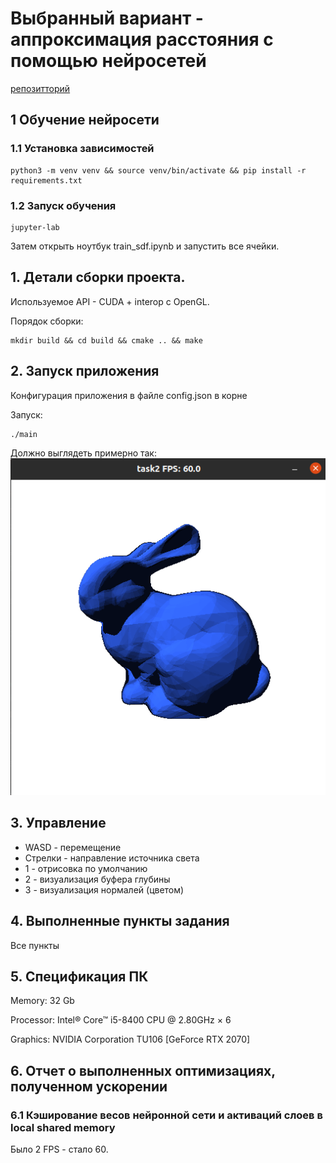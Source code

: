 # Выбранный вариант - аппроксимация расстояния с помощью нейросетей

[репозитторий](https://github.com/shorohml/gpu_prog/tree/master/task2)

## 1 Обучение нейросети

### 1.1 Установка зависимостей

```
python3 -m venv venv && source venv/bin/activate && pip install -r requirements.txt
```

### 1.2 Запуск обучения

```
jupyter-lab
```

Затем открыть ноутбук train_sdf.ipynb и запустить все ячейки.

## 1. Детали сборки проекта.

Используемое API - CUDA + interop с OpenGL.

Порядок сборки:
```
mkdir build && cd build && cmake .. && make
```

## 2. Запуск приложения

Конфигурация приложения в файле config.json в корне

Запуск:
```
./main
```

Должно выглядеть примерно так:
![screen](./data/screen.png)

##  3. Управление

- WASD - перемещение
- Стрелки - направление источника света
- 1 - отрисовка по умолчанию
- 2 - визуализация буфера глубины
- 3 - визуализация нормалей (цветом)

## 4. Выполненные пункты задания

Все пункты

## 5. Спецификация ПК

Memory: 32 Gb

Processor: Intel® Core™ i5-8400 CPU @ 2.80GHz × 6

Graphics: NVIDIA Corporation TU106 [GeForce RTX 2070]

## 6. Отчет о выполненных оптимизациях, полученном ускорении

### 6.1 Кэширование весов нейронной сети и активаций слоев в local shared memory

Было 2 FPS - стало 60.
